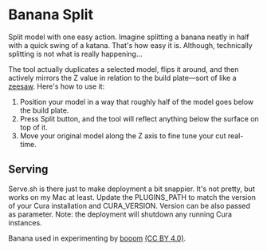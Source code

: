 Banana Split
=================

Split model with one easy action. Imagine splitting a banana neatly in half with a quick swing of a katana. That's how easy it is. Although, technically splitting is not what is really happening...

The tool actually duplicates a selected model, flips it around, and then actively mirrors the Z value in relation to the build plate—sort of like a [zeesaw](https://www.youtube.com/watch?v=iPxPK4d8FN4). Here's how to use it:

1. Position your model in a way that roughly half of the model goes below the build plate.
2. Press Split button, and the tool will reflect anything below the surface on top of it.
3. Move your original model along the Z axis to fine tune your cut real-time.


Serving
---------

Serve.sh is there just to make deployment a bit snappier. It's not pretty, but works on my Mac at least. Update the PLUGINS_PATH to match the version of your Cura installation and CURA_VERSION. Version can be also passed as parameter. Note: the deployment will shutdown any running Cura instances.

Banana used in experimenting by [booom](https://www.thingiverse.com/thing:2141725) [(CC BY 4.0)](https://creativecommons.org/licenses/by/4.0/).
